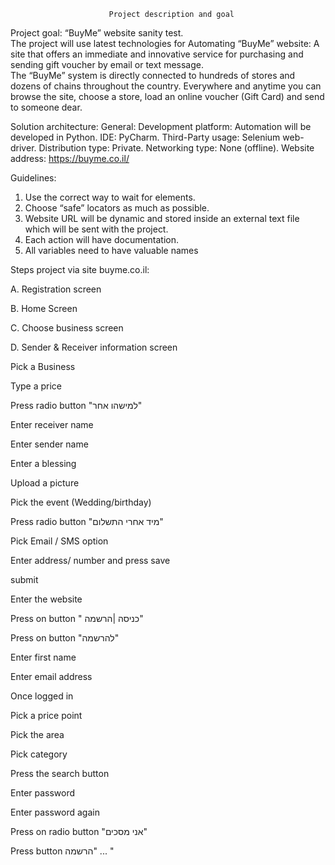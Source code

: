        
                          Project description and goal
 
Project goal: 
“BuyMe” website sanity test.  
The project will use latest technologies for Automating “BuyMe” website:
A site that offers an immediate and innovative service for purchasing and sending gift  voucher by email or text message.  
The “BuyMe” system is directly connected to hundreds of stores and dozens of chains throughout the country. 
Everywhere and anytime you can browse the site, choose a store, load an online voucher (Gift Card) and send to someone dear. 

 
Solution architecture:
General: 
Development platform: Automation will be developed in Python. 
IDE: PyCharm. 
Third-Party usage: Selenium web-driver. 
Distribution type: Private. 
Networking type: None (offline). 
Website address: https://buyme.co.il/   
 
Guidelines:  
1. Use the correct way to wait for elements. 
2. Choose “safe” locators as much as possible. 
3. Website URL will be dynamic and stored inside an external text file which will be sent with the project. 
4. Each action will have documentation. 
5. All variables need to have valuable names 

Steps project via site buyme.co.il:

A. Registration screen 

B. Home Screen 

C. Choose business screen 

D. Sender & Receiver information screen 

Pick a Business


Type a price

Press radio button "למישהו אחר"

Enter receiver name

Enter sender name

Enter a blessing

Upload a picture

Pick the event (Wedding/birthday)

Press radio button "מיד אחרי התשלום"

Pick Email / SMS option

Enter address/ number and press save

submit

Enter the website

Press on button " כניסה  |הרשמה"

Press on button "להרשמה"

Enter first name

Enter email address

Once logged in

Pick a price point

Pick the area

Pick category

Press the search button

Enter password

Enter password again

Press on  radio button "אני מסכים"

Press button  הרשמה" ... "
   
